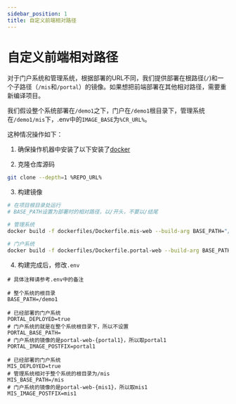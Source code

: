 ```yaml
---
sidebar_position: 1
title: 自定义前端相对路径 
---
```


# 自定义前端相对路径

对于门户系统和管理系统，根据部署的URL不同，我们提供部署在根路径(`/`)和一个子路径（`/mis`和`/portal`）的镜像。如果想把前端部署在其他相对路径，需要重新编译项目。

我们假设整个系统部署在`/demo1`之下，门户在`/demo1`根目录下，管理系统在`/demo1/mis`下，.env中的`IMAGE_BASE`为`%CR_URL%`。

这种情况操作如下：

1. 确保操作机器中安装了以下安装了[docker](https://docs.docker.com/engine/install/)

2. 克隆仓库源码

```bash
git clone --depth=1 %REPO_URL%
```

3. 构建镜像

```bash
# 在项目根目录处运行
# BASE_PATH设置为部署时的相对路径，以/开头，不要以/结尾

# 管理系统
docker build -f dockerfiles/Dockerfile.mis-web --build-arg BASE_PATH="/demo1/mis" -t "%CR_URL%/mis-web-mis1" .

# 门户系统
docker build -f dockerfiles/Dockerfile.portal-web --build-arg BASE_PATH="/demo1" -t "%CR_URL%/portal-web-portal1" .
```

4. 构建完成后，修改`.env`

```env
# 具体注释请参考.env中的备注

# 整个系统的根目录
BASE_PATH=/demo1

# 已经部署的门户系统
PORTAL_DEPLOYED=true
# 门户系统的就是在整个系统根目录下，所以不设置
PORTAL_BASE_PATH=
# 门户系统的镜像的是portal-web-{portal1}，所以取portal1
PORTAL_IMAGE_POSTFIX=portal1

# 已经部署的门户系统
MIS_DEPLOYED=true
# 管理系统相对于整个系统的根目录为/mis
MIS_BASE_PATH=/mis
# 门户系统的镜像的是portal-web-{mis1}，所以取mis1
MIS_IMAGE_POSTFIX=mis1
```